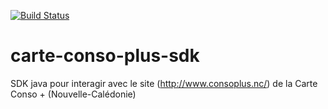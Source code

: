 [![Build Status](https://travis-ci.org/adriens/carte-conso-plus-sdk.svg?branch=master)](https://travis-ci.org/adriens/carte-conso-plus-sdk)

# carte-conso-plus-sdk
SDK java pour interagir avec le site (http://www.consoplus.nc/) de la Carte Conso + (Nouvelle-Calédonie)
